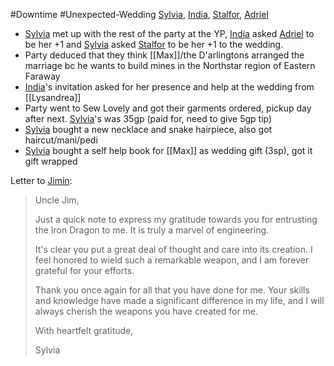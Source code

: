 #Downtime #Unexpected-Wedding
[Sylvia](PCs/Past/Sylvia.md), [India](PCs/Current/India.md), [Stalfor](PCs/Current/Stalfor.md), [Adriel](PCs/Current/Adriel.md)

- [Sylvia](PCs/Past/Sylvia.md) met up with the rest of the party at the YP, [India](PCs/Current/India.md) asked [Adriel](PCs/Current/Adriel.md) to be her +1 and [Sylvia](PCs/Past/Sylvia.md) asked [Stalfor](PCs/Current/Stalfor.md) to be her +1 to the wedding.
- Party deduced that they think [[Max]]/the D'arlingtons arranged the marriage bc he wants to build mines in the Northstar region of Eastern Faraway
- [India](PCs/Current/India.md)'s invitation asked for her presence and help at the wedding from [[Lysandrea]]
- Party went to Sew Lovely and got their garments ordered, pickup day after next. [Sylvia](PCs/Past/Sylvia.md)'s was 35gp (paid for, need to give 5gp tip)
- [Sylvia](PCs/Past/Sylvia.md) bought a new necklace and snake hairpiece, also got haircut/mani/pedi
- [Sylvia](PCs/Past/Sylvia.md) bought a self help book for [[Max]] as wedding gift (3sp), got it gift wrapped

Letter to [Jimin](NPCs/Living/Jimin.md):
> Uncle Jim,
> 
> Just a quick note to express my gratitude towards you for entrusting the Iron Dragon to me. It is truly a marvel of engineering.
> 
> It's clear you put a great deal of thought and care into its creation. I feel honored to wield such a remarkable weapon, and I am forever grateful for your efforts.
> 
> Thank you once again for all that you have done for me. Your skills and knowledge have made a significant difference in my life, and I will always cherish the weapons you have created for me.
> 
> With heartfelt gratitude,
> 
> Sylvia